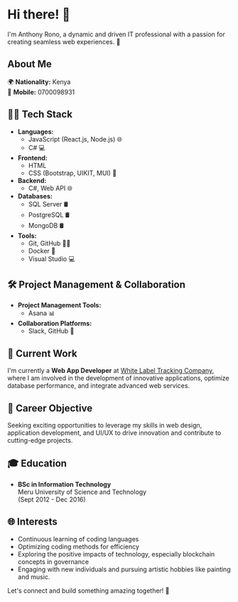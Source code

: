 # Hi there! 👋

I'm Anthony Rono, a dynamic and driven IT professional with a passion for creating seamless web experiences. 🚀

## About Me

🌍 **Nationality:** Kenya  
📱 **Mobile:** 0700098931  
 

## 👨‍💻 Tech Stack

- **Languages:** 
  - JavaScript (React.js, Node.js) 🌐
  - C# 💻
- **Frontend:** 
  - HTML
  - CSS (Bootstrap, UIKIT, MUI) 🎨
- **Backend:** 
  - C#, Web API 🌐
- **Databases:** 
  - SQL Server 🛢️
  - PostgreSQL 🛢️
  - MongoDB 🛢️
- **Tools:** 
  - Git, GitHub 🧑‍💻
  - Docker 🐳
  - Visual Studio 💻
  
## 🛠️ Project Management & Collaboration

- **Project Management Tools:**
  - Asana 📊
- **Collaboration Platforms:**
  - Slack, GitHub 💬

## 💼 Current Work

I'm currently a **Web App Developer** at [White Label Tracking Company]([https://companywebsite.com](https://www.whitelabeltracking.com/)), where I am involved in the development of innovative applications, optimize database performance, and integrate advanced web services.

## 🚀 Career Objective

Seeking exciting opportunities to leverage my skills in web design, application development, and UI/UX to drive innovation and contribute to cutting-edge projects.

## 🎓 Education

- **BSc in Information Technology**  
  Meru University of Science and Technology  
  (Sept 2012 - Dec 2016)

## 🌐 Interests

- Continuous learning of coding languages
- Optimizing coding methods for efficiency
- Exploring the positive impacts of technology, especially blockchain concepts in governance
- Engaging with new individuals and pursuing artistic hobbies like painting and music.

Let's connect and build something amazing together! 🌟

